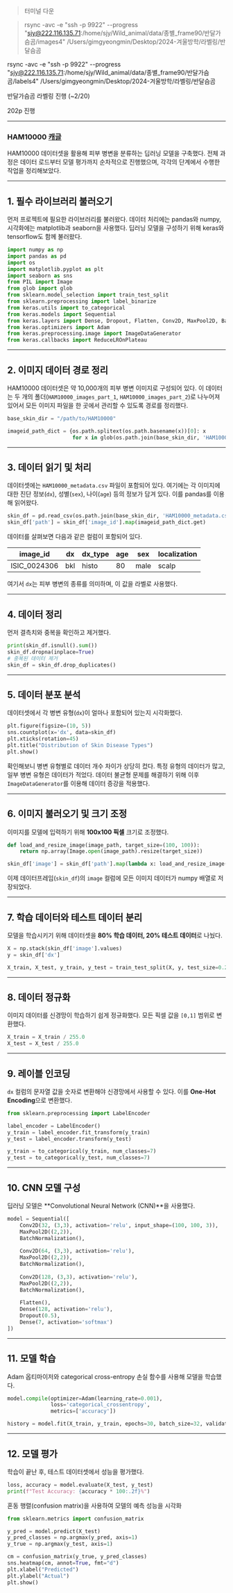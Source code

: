 >터미널 다운

>rsync -avc -e "ssh -p 9922" --progress "sjy@222.116.135.71:/home/sjy/Wild_animal/data/종별_frame90/반달가슴곰/images4"  /Users/gimgyeongmin/Desktop/2024-겨울방학/라벨링/반달슴곰

rsync -avc -e "ssh -p 9922" --progress "sjy@222.116.135.71:/home/sjy/Wild_animal/data/종별_frame90/반달가슴곰/labels4"  /Users/gimgyeongmin/Desktop/2024-겨울방학/라벨링/반달슴곰

반달가슴곰 라벨링 진행 (~2/20)

202p 진행

---
### HAM10000  [캐글](https://www.kaggle.com/code/sid321axn/step-wise-approach-cnn-model-77-0344-accuracy#CNN)
HAM10000 데이터셋을 활용해 피부 병변을 분류하는 딥러닝 모델을 구축했다. 전체 과정은 데이터 로드부터 모델 평가까지 순차적으로 진행했으며, 각각의 단계에서 수행한 작업을 정리해보았다.

---
## 1. 필수 라이브러리 불러오기
먼저 프로젝트에 필요한 라이브러리를 불러왔다. 데이터 처리에는 pandas와 numpy, 시각화에는 matplotlib과 seaborn을 사용했다. 딥러닝 모델을 구성하기 위해 keras와 tensorflow도 함께 불러왔다.
```python
import numpy as np
import pandas as pd
import os
import matplotlib.pyplot as plt
import seaborn as sns
from PIL import Image
from glob import glob
from sklearn.model_selection import train_test_split
from sklearn.preprocessing import label_binarize
from keras.utils import to_categorical
from keras.models import Sequential
from keras.layers import Dense, Dropout, Flatten, Conv2D, MaxPool2D, BatchNormalization
from keras.optimizers import Adam
from keras.preprocessing.image import ImageDataGenerator
from keras.callbacks import ReduceLROnPlateau
```

---
## 2. 이미지 데이터 경로 정리
HAM10000 데이터셋은 약 10,000개의 피부 병변 이미지로 구성되어 있다. 이 데이터는 두 개의 폴더(`HAM10000_images_part_1`, `HAM10000_images_part_2`)로 나누어져 있어서 모든 이미지 파일을 한 곳에서 관리할 수 있도록 경로를 정리했다.
```python
base_skin_dir = "/path/to/HAM10000"

imageid_path_dict = {os.path.splitext(os.path.basename(x))[0]: x 
                     for x in glob(os.path.join(base_skin_dir, 'HAM10000_images_part_*', '*.jpg'))}
```

---
## 3. 데이터 읽기 및 처리
데이터셋에는 `HAM10000_metadata.csv` 파일이 포함되어 있다. 여기에는 각 이미지에 대한 진단 정보(`dx`), 성별(`sex`), 나이(`age`) 등의 정보가 담겨 있다. 이를 pandas를 이용해 읽어왔다.
```python
skin_df = pd.read_csv(os.path.join(base_skin_dir, 'HAM10000_metadata.csv'))
skin_df['path'] = skin_df['image_id'].map(imageid_path_dict.get)
```
데이터를 살펴보면 다음과 같은 컬럼이 포함되어 있다.

|image_id|dx|dx_type|age|sex|localization|
|---|---|---|---|---|---|
|ISIC_0024306|bkl|histo|80|male|scalp|

여기서 `dx`는 피부 병변의 종류를 의미하며, 이 값을 라벨로 사용했다.

---

## 4. 데이터 정리
먼저 결측치와 중복을 확인하고 제거했다.
```python
print(skin_df.isnull().sum())
skin_df.dropna(inplace=True)
# 중복된 데이터 제거
skin_df = skin_df.drop_duplicates()
```

---
## 5. 데이터 분포 분석
데이터셋에서 각 병변 유형(`dx`)이 얼마나 포함되어 있는지 시각화했다.
```python
plt.figure(figsize=(10, 5))
sns.countplot(x='dx', data=skin_df)
plt.xticks(rotation=45)
plt.title("Distribution of Skin Disease Types")
plt.show()
```
확인해보니 병변 유형별로 데이터 개수 차이가 상당히 컸다. 특정 유형의 데이터가 많고, 일부 병변 유형은 데이터가 적었다. 데이터 불균형 문제를 해결하기 위해 이후 `ImageDataGenerator`를 이용해 데이터 증강을 적용했다.

---
## 6. 이미지 불러오기 및 크기 조정
이미지를 모델에 입력하기 위해 **100x100 픽셀** 크기로 조정했다.
```python
def load_and_resize_image(image_path, target_size=(100, 100)):
    return np.array(Image.open(image_path).resize(target_size))

skin_df['image'] = skin_df['path'].map(lambda x: load_and_resize_image(x))
```
이제 데이터프레임(`skin_df`)의 `image` 컬럼에 모든 이미지 데이터가 numpy 배열로 저장되었다.

---
## 7. 학습 데이터와 테스트 데이터 분리
모델을 학습시키기 위해 데이터셋을 **80% 학습 데이터, 20% 테스트 데이터**로 나눴다.
```python
X = np.stack(skin_df['image'].values)
y = skin_df['dx']

X_train, X_test, y_train, y_test = train_test_split(X, y, test_size=0.2, random_state=42)
```

---
## 8. 데이터 정규화
이미지 데이터를 신경망이 학습하기 쉽게 정규화했다. 모든 픽셀 값을 `[0,1]` 범위로 변환했다.
```python
X_train = X_train / 255.0
X_test = X_test / 255.0
```

---
## 9. 레이블 인코딩
`dx` 컬럼의 문자열 값을 숫자로 변환해야 신경망에서 사용할 수 있다. 이를 **One-Hot Encoding**으로 변환했다.
```python
from sklearn.preprocessing import LabelEncoder

label_encoder = LabelEncoder()
y_train = label_encoder.fit_transform(y_train)
y_test = label_encoder.transform(y_test)

y_train = to_categorical(y_train, num_classes=7)
y_test = to_categorical(y_test, num_classes=7)

```

---
## 10. CNN 모델 구성
딥러닝 모델은 **Convolutional Neural Network (CNN)**을 사용했다.
```python
model = Sequential([
    Conv2D(32, (3,3), activation='relu', input_shape=(100, 100, 3)),
    MaxPool2D((2,2)),
    BatchNormalization(),
    
    Conv2D(64, (3,3), activation='relu'),
    MaxPool2D((2,2)),
    BatchNormalization(),
    
    Conv2D(128, (3,3), activation='relu'),
    MaxPool2D((2,2)),
    BatchNormalization(),
    
    Flatten(),
    Dense(128, activation='relu'),
    Dropout(0.5),
    Dense(7, activation='softmax')
])
```
---
## 11. 모델 학습
Adam 옵티마이저와 categorical cross-entropy 손실 함수를 사용해 모델을 학습했다.
```python
model.compile(optimizer=Adam(learning_rate=0.001), 
              loss='categorical_crossentropy', 
              metrics=['accuracy'])

history = model.fit(X_train, y_train, epochs=30, batch_size=32, validation_data=(X_test, y_test))
```

---
## 12. 모델 평가
학습이 끝난 후, 테스트 데이터셋에서 성능을 평가했다.
```python
loss, accuracy = model.evaluate(X_test, y_test)
print(f"Test Accuracy: {accuracy * 100:.2f}%")
```
혼동 행렬(confusion matrix)을 사용하여 모델의 예측 성능을 시각화
```python
from sklearn.metrics import confusion_matrix

y_pred = model.predict(X_test)
y_pred_classes = np.argmax(y_pred, axis=1)
y_true = np.argmax(y_test, axis=1)

cm = confusion_matrix(y_true, y_pred_classes)
sns.heatmap(cm, annot=True, fmt="d")
plt.xlabel("Predicted")
plt.ylabel("Actual")
plt.show()

```